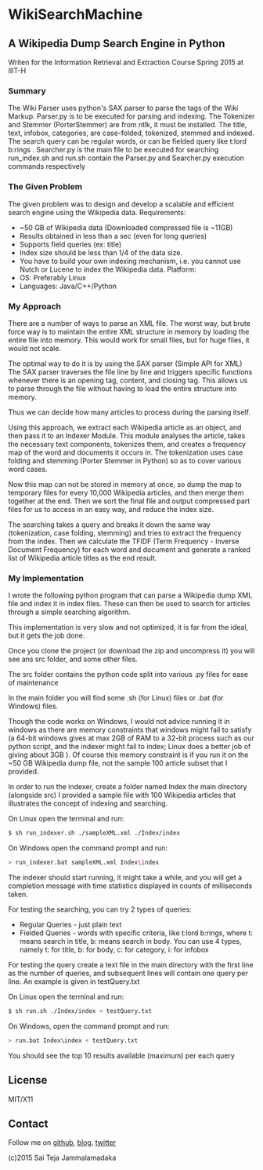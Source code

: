 # WikiSearchMachine
A Wikipedia Dump Search Engine in Python
---

Writen for the Information Retrieval and Extraction Course Spring 2015 at IIIT-H

### Summary
The Wiki Parser uses python's SAX parser to parse the tags of the Wiki Markup. Parser.py is to be executed for parsing and indexing. The Tokenizer and Stemmer (PorterStemmer) are from ntlk, it must be installed. The title, text, infobox, categories, are case-folded, tokenized, stemmed and indexed. The search query can be regular words, or can be fielded query like t:lord b:rings . Searcher.py is the main file to be executed for searching
run_index.sh and run.sh contain the Parser.py and Searcher.py execution commands respectively



### The Given Problem

The given problem was to design and develop a scalable and efficient search engine using the Wikipedia data.
Requirements:
* ~50 GB of Wikipedia data (Downloaded compressed file is ~11GB)
* Results obtained in less than a sec (even for long queries) 
* Supports field queries (ex: title) 
* Index size should be less than 1/4 of the data size. 
* You have to build your own indexing mechanism, i.e. you cannot use Nutch or Lucene to index the Wikipedia data.
Platform:
* OS: Preferably Linux
* Languages: Java/C++/Python


### My Approach

There are a number of ways to parse an XML file. The worst way, but brute force way is to maintain the entire XML structure in memory by loading the entire file into memory. This would work for small files, but for huge files, it would not scale.

The optimal way to do it is by using the SAX parser (Simple API for XML)
The SAX parser traverses the file line by line and triggers specific functions whenever there is an opening tag, content, and closing tag. This allows us to parse through the file without having to load the entire structure into memory.

Thus we can decide how many articles to process during the parsing itself.

Using this approach, we extract each Wikipedia article as an object, and then pass it to an Indexer Module. This module analyses the article, takes the necessary text components, tokenizes them, and creates a frequency map of the word and documents it occurs in. The tokenization uses case folding and stemming (Porter Stemmer in Python) so as to cover various word cases.

Now this map can not be stored in memory at once, so dump the map to temporary files for every 10,000 Wikipedia articles, and then merge them together at the end. Then we sort the final file and output compressed part files for us to access in an easy way, and reduce the index size.

The searching takes a query and breaks it down the same way (tokenization, case folding, stemming) and tries to extract the frequency from the index. Then we calculate the TFIDF (Term Frequency - Inverse Document Frequency) for each word and document and generate a ranked list of Wikipedia article titles as the end result.

### My Implementation

I wrote the following python program that can parse a Wikipedia dump XML file and index it in index files. These can then be used to search for articles through a simple searching algorithm.

This implementation is very slow and not optimized, it is far from the ideal, but it gets the job done.

Once you clone the project (or download the zip and uncompress it) you will see ans src folder, and some other files.

The src folder contains the python code split into various .py files for ease of maintenance

In the main folder you will find some .sh (for Linux) files or .bat (for Windows) files.

Though the code works on Windows, I would not advice running it in windows as there are memory constraints that windows might fail to satisfy (a 64-bit windows gives at max 2GB of RAM to a 32-bit process such as our python script, and the indexer might fail to index; Linux does a better job of giving about 3GB ). Of course this memory constraint is if you run it on the ~50 GB Wikipedia dump file, not the sample 100 article subset that I provided.

In order to run the indexer, create a folder named Index the main directory (alongside src)
I provided a sample file with 100 Wikipedia articles that illustrates the concept of indexing and searching.

On Linux open the terminal and run:
```bash
$ sh run_indexer.sh ./sampleXML.xml ./Index/index
```

On Windows open the command prompt and run:
```bash
> run_indexer.bat sampleXML.xml Index\index
```

The indexer should start running, it might take a while, and you will get a completion message with time statistics displayed in counts of milliseconds taken.


For testing the searching, you can try 2 types of queries:
* Regular Queries - just plain text
* Fielded Queries - words with specific criteria, like t:lord b:rings, where t: means search in title, b: means search in body. You can use 4 types, namely t: for title, b: for body, c: for category, i: for infobox

For testing the query create a text file in the main directory with the first line as the number of queries, and subsequent lines will contain one query per line. An example is given in testQuery.txt

On Linux open the terminal and run:
```bash
$ sh run.sh ./Index/index < testQuery.txt
```

On Windows, open the command prompt and run:
```bash
> run.bat Index\index < testQuery.txt
```

You should see the top 10 results available (maximum) per each query


## License

MIT/X11


## Contact

Follow me on [github](https://github.com/users/follow?target=tsjamm), [blog](http://www.tsjamm.com), [twitter](http://twitter.com/tsjamm)

(c)2015 Sai Teja Jammalamadaka
